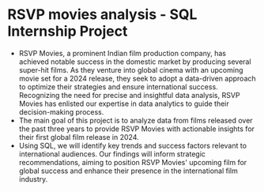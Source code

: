 # RSVP movies analysis - SQL Internship Project
- RSVP Movies, a prominent Indian film production company, has achieved notable success in the domestic market by producing several super-hit films. As they venture into global cinema with an upcoming movie set for a 2024 release, they seek to adopt a data-driven approach to optimize their strategies and ensure international success. Recognizing the need for precise and insightful data analysis, RSVP Movies has enlisted our expertise in data analytics to guide their decision-making process.
- The main goal of this project is to analyze data from films released over the past three years to provide RSVP Movies with actionable insights for their first global film release in 2024. 
- Using SQL, we will identify key trends and success factors relevant to international audiences. Our findings will inform strategic recommendations, aiming to position RSVP Movies' upcoming film for global success and enhance their presence in the international film industry.
